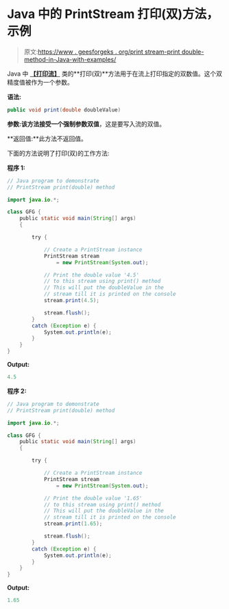 # Java 中的 PrintStream 打印(双)方法，示例

> 原文:[https://www . geesforgeks . org/print stream-print double-method-in-Java-with-examples/](https://www.geeksforgeeks.org/printstream-printdouble-method-in-java-with-examples/)

Java 中 **[【打印流】](https://www.geeksforgeeks.org/java-io-printstream-class-java-set-1/)** 类的**打印(双)**方法用于在流上打印指定的双数值。这个双精度值被作为一个参数。

**语法:**

```java
public void print(double doubleValue)
```

**参数:**该方法接受一个强制参数**双值**，这是要写入流的双值。

**返回值:**此方法不返回值。

下面的方法说明了打印(双)的工作方法:

**程序 1:**

```java
// Java program to demonstrate
// PrintStream print(double) method

import java.io.*;

class GFG {
    public static void main(String[] args)
    {

        try {

            // Create a PrintStream instance
            PrintStream stream
                = new PrintStream(System.out);

            // Print the double value '4.5'
            // to this stream using print() method
            // This will put the doubleValue in the
            // stream till it is printed on the console
            stream.print(4.5);

            stream.flush();
        }
        catch (Exception e) {
            System.out.println(e);
        }
    }
}
```

**Output:**

```java
4.5

```

**程序 2:**

```java
// Java program to demonstrate
// PrintStream print(double) method

import java.io.*;

class GFG {
    public static void main(String[] args)
    {

        try {

            // Create a PrintStream instance
            PrintStream stream
                = new PrintStream(System.out);

            // Print the double value '1.65'
            // to this stream using print() method
            // This will put the doubleValue in the
            // stream till it is printed on the console
            stream.print(1.65);

            stream.flush();
        }
        catch (Exception e) {
            System.out.println(e);
        }
    }
}
```

**Output:**

```java
1.65

```
